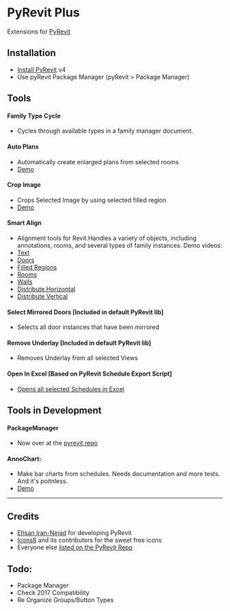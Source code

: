 # PyRevit Plus

Extensions for [PyRevit](https://raw.githubusercontent.com/eirannejad/pyRevit/master/README.md)

## Installation
* [Install PyRevit](https://github.com/eirannejad/pyRevit/) v4
* Use pyRevit Package Manager (pyRevit > Package Manager)

## Tools

#### Family Type Cycle
* Cycles through available types in a family manager document.

#### Auto Plans
* Automatically create enlarged plans from selected rooms
* [Demo](https://vimeo.com/180428842)

#### Crop Image
* Crops Selected Image by using selected filled region
* [Demo](https://vimeo.com/180429233)

#### Smart Align
* Alignment tools for Revit.Handles a variety of objects, including annotations, rooms, and several types of family instances. Demo videos:
* [Text](https://vimeo.com/174676628)
* [Doors](https://vimeo.com/174676630)
* [Filled Regions](https://vimeo.com/174676631)
* [Rooms](https://vimeo.com/174676632)
* [Walls](https://vimeo.com/174676629)
* [Distribute Horizontal](https://vimeo.com/176463031)
* [Distribute Vertical](https://vimeo.com/176463029)

#### Select Mirrored Doors [Included in default PyRevit lib]
* Selects all door instances that have been mirrored

#### Remove Underlay [Included in default PyRevit lib]
* Removes Underlay from all selected Views

#### Open In Excel [Based on PyRevit Schedule Export Script]
* [Opens all selected Schedules in Excel](https://vimeo.com/175722720)

## Tools in Development

#### PackageManager
* Now over at the [pyrevit repo](https://github.com/eirannejad/pyRevit/issues/119)

#### AnnoChart:
* Make bar charts from schedules. Needs documentation and more tests. And it's poitnless.
* [Demo](https://vimeo.com/177012499)

---

## Credits
* [Ehsan Iran-Nejad](https://github.com/eirannejad) for developing PyRevit
* [Icons8](https://icons8.com/) and its contributors for the sweet free icons
* Everyone else  [listed on the PyRevit Repo](https://github.com/eirannejad/pyRevit/blob/master/README.md#credits)

## Todo:
* Package Manager
* Check 2017 Compatibility
* Re Organize Groups/Button Types
